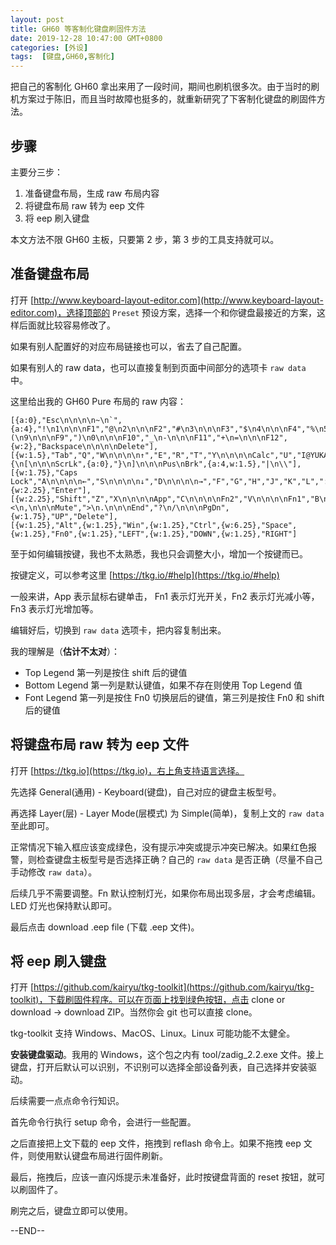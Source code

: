 ```yaml
---
layout: post
title: GH60 等客制化键盘刷固件方法
date: 2019-12-28 10:47:00 GMT+0800
categories: [外设]
tags:  [键盘,GH60,客制化]
---
```


把自己的客制化 GH60 拿出来用了一段时间，期间也刷机很多次。由于当时的刷机方案过于陈旧，而且当时故障也挺多的，就重新研究了下客制化键盘的刷固件方法。

<!-- more -->

## 步骤

主要分三步：
1. 准备键盘布局，生成 raw 布局内容
2. 将键盘布局 raw 转为 eep 文件
3. 将 eep 刷入键盘

本文方法不限 GH60 主板，只要第 2 步，第 3 步的工具支持就可以。

## 准备键盘布局

打开 [http://www.keyboard-layout-editor.com](http://www.keyboard-layout-editor.com)，选择顶部的 `Preset` 预设方案，选择一个和你键盘最接近的方案，这样后面就比较容易修改了。

如果有别人配置好的对应布局链接也可以，省去了自己配置。

如果有别人的 raw data，也可以直接复制到页面中间部分的选项卡 `raw data` 中。

这里给出我的 GH60 Pure 布局的 raw 内容：

```
[{a:0},"Esc\n\n\n\n~\n`",{a:4},"!\n1\n\n\nF1","@\n2\n\n\nF2","#\n3\n\n\nF3","$\n4\n\n\nF4","%\n5\n\n\nF5","^\n6\n\n\nF6","&\n7\n\n\nF7","*\n8\n\n\nF8","(\n9\n\n\nF9",")\n0\n\n\nF10","_\n-\n\n\nF11","+\n=\n\n\nF12",{w:2},"Backspace\n\n\n\nDelete"],
[{w:1.5},"Tab","Q","W\n\n\n\n↑","E","R","T","Y\n\n\n\nCalc","U","I@YUKAPRIL.COM\n\n\n\nIns","O","P\n\n\n\nPSc","{\n[\n\n\nScrLk",{a:0},"}\n]\n\n\nPus\nBrk",{a:4,w:1.5},"|\n\\"],
[{w:1.75},"Caps Lock","A\n\n\n\n←","S\n\n\n\n↓","D\n\n\n\n→","F","G","H","J","K","L",":\n;\n\n\nHome","\"\n'\n\n\nPgUp",{w:2.25},"Enter"],
[{w:2.25},"Shift","Z","X\n\n\n\nApp","C\n\n\n\nFn2","V\n\n\n\nFn1","B\n\n\n\nFn3","N\n\n\n\nVolDn","M\n\n\n\nVolUp","<\n,\n\n\nMute",">\n.\n\n\nEnd","?\n/\n\n\nPgDn",{w:1.75},"UP","Delete"],
[{w:1.25},"Alt",{w:1.25},"Win",{w:1.25},"Ctrl",{w:6.25},"Space",{w:1.25},"Fn0",{w:1.25},"LEFT",{w:1.25},"DOWN",{w:1.25},"RIGHT"]
```

至于如何编辑按键，我也不太熟悉，我也只会调整大小，增加一个按键而已。

按键定义，可以参考这里 [https://tkg.io/#help](https://tkg.io/#help)

一般来讲，App 表示鼠标右键单击， Fn1 表示灯光开关，Fn2 表示灯光减小等，Fn3 表示灯光增加等。

编辑好后，切换到 `raw data` 选项卡，把内容复制出来。

我的理解是（**估计不太对**）： 

* Top Legend 第一列是按住 shift 后的键值
* Bottom Legend 第一列是默认键值，如果不存在则使用 Top Legend 值
* Font Legend 第一列是按住 Fn0 切换层后的键值，第三列是按住 Fn0 和 shift 后的键值

## 将键盘布局 raw 转为 eep 文件

打开 [https://tkg.io](https://tkg.io)，右上角支持语言选择。

先选择 General(通用) - Keyboard(键盘)，自己对应的键盘主板型号。

再选择 Layer(层) - Layer Mode(层模式) 为 Simple(简单)，复制上文的 `raw data` 至此即可。

正常情况下输入框应该变成绿色，没有提示冲突或提示冲突已解决。如果红色报警，则检查键盘主板型号是否选择正确？自己的 `raw data` 是否正确（尽量不自己手动修改 `raw data`）。

后续几乎不需要调整。Fn 默认控制灯光，如果你布局出现多层，才会考虑编辑。 LED 灯光也保持默认即可。

最后点击 download .eep file (下载 .eep 文件)。

## 将 eep 刷入键盘

打开 [https://github.com/kairyu/tkg-toolkit](https://github.com/kairyu/tkg-toolkit)，下载刷固件程序。可以在页面上找到绿色按钮，点击 clone or download -> download ZIP。当然你会 git 也可以直接 clone。

tkg-toolkit 支持 Windows、MacOS、Linux。Linux 可能功能不太健全。

**安装键盘驱动**。我用的 Windows，这个包之内有 tool/zadig_2.2.exe 文件。接上键盘，打开后默认可以识别，不识别可以选择全部设备列表，自己选择并安装驱动。

后续需要一点点命令行知识。

首先命令行执行 setup 命令，会进行一些配置。

之后直接把上文下载的 eep 文件，拖拽到 reflash 命令上。如果不拖拽 eep 文件，则使用默认键盘布局进行固件刷新。

最后，拖拽后，应该一直闪烁提示未准备好，此时按键盘背面的 reset 按钮，就可以刷固件了。

刷完之后，键盘立即可以使用。

--END--